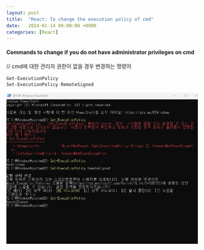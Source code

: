 ```yaml
---
layout: post
title:  "React: To change the execution policy of cmd"
date:   2024-01-14 09:00:00 +0900
categories: [React]
---
```


#### Commands to change if you do not have administrator privileges on cmd   
// cmd에 대한 관리자 권한이 없을 경우 변경하는 명령어   
   
```
Get-ExecutionPolicy
Set-ExecutionPolicy RemoteSigned
```
   
![](https://raw.githubusercontent.com/mmmirrra/mmmirrra.github.io/main/_assets/reactCmdExecutionPolicy.png)
